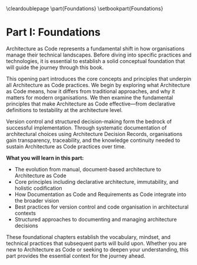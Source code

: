 \cleardoublepage
\part{Foundations}
\setbookpart{Foundations}

# Part I: Foundations

Architecture as Code represents a fundamental shift in how organisations manage their technical landscapes. Before diving into specific practices and technologies, it is essential to establish a solid conceptual foundation that will guide the journey through this book.

This opening part introduces the core concepts and principles that underpin all Architecture as Code practices. We begin by exploring what Architecture as Code means, how it differs from traditional approaches, and why it matters for modern organisations. We then examine the fundamental principles that make Architecture as Code effective—from declarative definitions to testability at the architecture level.

Version control and structured decision-making form the bedrock of successful implementation. Through systematic documentation of architectural choices using Architecture Decision Records, organisations gain transparency, traceability, and the knowledge continuity needed to sustain Architecture as Code practices over time.

**What you will learn in this part:**

- The evolution from manual, document-based architecture to Architecture as Code
- Core principles including declarative architecture, immutability, and holistic codification
- How Documentation as Code and Requirements as Code integrate into the broader vision
- Best practices for version control and code organisation in architectural contexts
- Structured approaches to documenting and managing architecture decisions

These foundational chapters establish the vocabulary, mindset, and technical practices that subsequent parts will build upon. Whether you are new to Architecture as Code or seeking to deepen your understanding, this part provides the essential context for the journey ahead.
